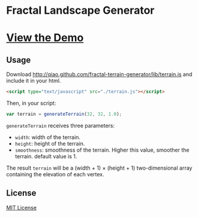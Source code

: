 Fractal Landscape Generator
================================

# [View the Demo](/index.html) 

Usage
-----

Download http://qiao.github.com/fractal-terrain-generator/lib/terrain.js and include it in your html.

```html
<script type="text/javascript" src="./terrain.js"></script>
```

Then, in your script:

```js
var terrain = generateTerrain(32, 32, 1.0);
```

`generateTerrain` receives three parameters:

* `width`: width of the terrain.
* `height`: height of the terrain.
* `smoothness`: smoothness of the terrain. Higher this value, smoother the terrain. default value is 1.

The result `terrain` will be a (width + 1) &times; (height + 1) two-dimensional array containing the elevation of each vertex.

License
-------

[MIT License](http://www.opensource.org/licenses/mit-license.php)

